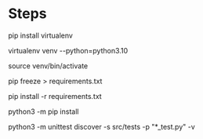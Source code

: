 # Steps

pip install virtualenv

virtualenv venv --python=python3.10

source venv/bin/activate

pip freeze > requirements.txt

pip install -r requirements.txt

python3 -m pip install <package>

python3 -m unittest discover -s src/tests -p "*_test.py" -v
